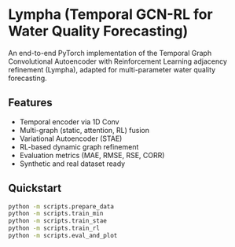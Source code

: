 # Lympha (Temporal GCN-RL for Water Quality Forecasting)

An end-to-end PyTorch implementation of the Temporal Graph Convolutional Autoencoder with Reinforcement Learning adjacency refinement (Lympha), adapted for multi-parameter water quality forecasting.

## Features
- Temporal encoder via 1D Conv
- Multi-graph (static, attention, RL) fusion
- Variational Autoencoder (STAE)
- RL-based dynamic graph refinement
- Evaluation metrics (MAE, RMSE, RSE, CORR)
- Synthetic and real dataset ready

## Quickstart
```bash
python -m scripts.prepare_data
python -m scripts.train_min
python -m scripts.train_stae
python -m scripts.train_rl
python -m scripts.eval_and_plot
